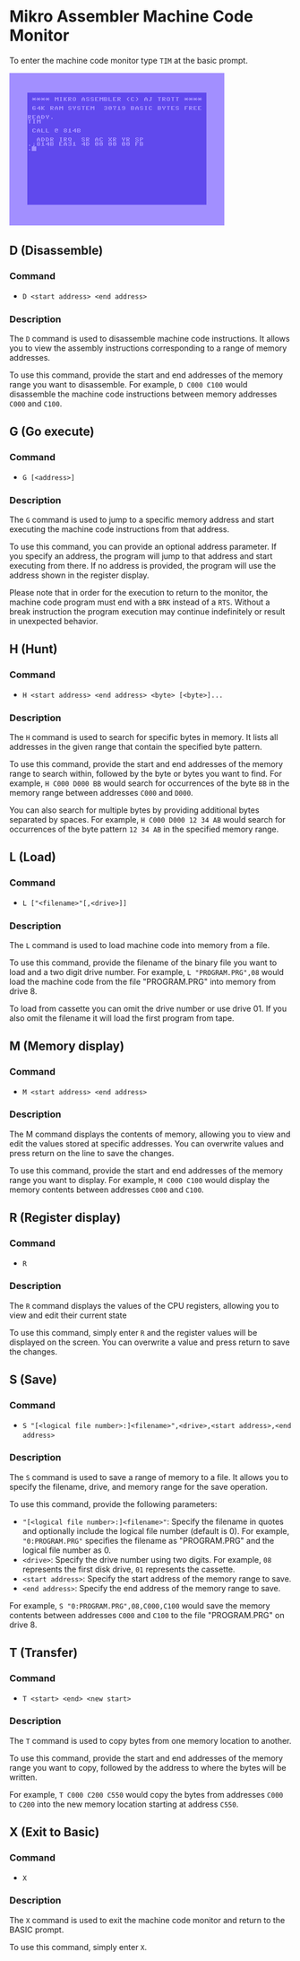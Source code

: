 # Mikro Assembler Machine Code Monitor

To enter the machine code monitor type `TIM` at the basic prompt.

![TIM](images/basic/tim.png)


## D (Disassemble)

### Command
* `D <start address> <end address>`

### Description
The `D` command is used to disassemble machine code instructions. It allows you to view the assembly instructions corresponding to a range of memory addresses.

To use this command, provide the start and end addresses of the memory range you want to disassemble. For example, `D C000 C100` would disassemble the machine code instructions between memory addresses `C000` and `C100`.


## G (Go execute)

### Command
* `G [<address>]`

### Description
The `G` command is used to jump to a specific memory address and start executing the machine code instructions from that address.

To use this command, you can provide an optional address parameter. If you specify an address, the program will jump to that address and start executing from there. If no address is provided, the program will use the address shown in the register display.

Please note that in order for the execution to return to the monitor, the machine code program must end with a `BRK` instead of a `RTS`. Without a break instruction the program execution may continue indefinitely or result in unexpected behavior.


## H (Hunt)

### Command
* `H <start address> <end address> <byte> [<byte>]...`

### Description
The `H` command is used to search for specific bytes in memory. It lists all addresses in the given range that contain the specified byte pattern.

To use this command, provide the start and end addresses of the memory range to search within, followed by the byte or bytes you want to find. For example, `H C000 D000 BB` would search for occurrences of the byte `BB` in the memory range between addresses `C000` and `D000`.

You can also search for multiple bytes by providing additional bytes separated by spaces. For example, `H C000 D000 12 34 AB` would search for occurrences of the byte pattern `12 34 AB` in the specified memory range.


## L (Load)

### Command
* `L ["<filename>"[,<drive>]]`

### Description
The `L` command is used to load machine code into memory from a file.

To use this command, provide the filename of the binary file you want to load and a two digit drive number. For example, `L "PROGRAM.PRG",08` would load the machine code from the file "PROGRAM.PRG" into memory from drive 8.

To load from cassette you can omit the drive number or use drive 01. If you also omit the filename it will load the first program from tape.


## M (Memory display)

### Command
* `M <start address> <end address>`

### Description
The M command displays the contents of memory, allowing you to view and edit the values stored at specific addresses. You can overwrite values and press return on the line to save the changes.

To use this command, provide the start and end addresses of the memory range you want to display. For example, `M C000 C100` would display the memory contents between addresses `C000` and `C100`.


## R (Register display)

### Command
* `R`

### Description
The `R` command displays the values of the CPU registers, allowing you to view and edit their current state

To use this command, simply enter `R` and the register values will be displayed on the screen. You can overwrite a value and press return to save the changes.


## S (Save)

### Command
* `S "[<logical file number>:]<filename>",<drive>,<start address>,<end address>`

### Description
The `S` command is used to save a range of memory to a file. It allows you to specify the filename, drive, and memory range for the save operation.

To use this command, provide the following parameters:

* `"[<logical file number>:]<filename>"`: Specify the filename in quotes and optionally include the logical file number (default is 0). For example, `"0:PROGRAM.PRG"` specifies the filename as "PROGRAM.PRG" and the logical file number as 0.
* `<drive>`: Specify the drive number using two digits. For example, `08` represents the first disk drive, `01` represents the cassette.
* `<start address>`: Specify the start address of the memory range to save.
* `<end address>`: Specify the end address of the memory range to save.

For example, `S "0:PROGRAM.PRG",08,C000,C100` would save the memory contents between addresses `C000` and `C100` to the file "PROGRAM.PRG" on drive 8.


## T (Transfer)

### Command
* `T <start> <end> <new start>`

### Description
The `T` command is used to copy bytes from one memory location to another.

To use this command, provide the start and end addresses of the memory range you want to copy, followed by the address to where the bytes will be written.

For example, `T C000 C200 C550` would copy the bytes from addresses `C000` to `C200` into the new memory location starting at address `C550`.


## X (Exit to Basic)

### Command
* `X`

### Description
The `X` command is used to exit the machine code monitor and return to the BASIC prompt.

To use this command, simply enter `X`.
